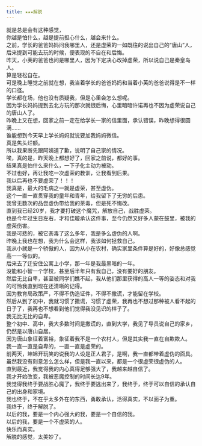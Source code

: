 ```yaml
---
title: ★★★解脱
---
```

就是总是会有这种感觉，  
你越是怕什么，越是提前担心什么，越会来什么。  
之前，学长的爸爸妈妈问我哪里人，还是虚荣的一如既往的说出自己的“唐山”人，  
后来提到可能去玩的时候，便表现的不自在和后悔。  
昨天，小芙的爸爸也问是哪里人，因为下定决心改掉虚荣，所以说自己是秦皇岛人。  
算是轻松自在。  
可是晚上睡觉之前就在想，我当着学长的爸爸妈妈和当着小芙的爸爸说得是不一样的口径。  
学长都在场，他也没有质疑我，但是心里会怎么想呢。  
因为学长妈妈提到去北方玩的那次就很后悔，心里暗暗许诺再也不因为虚荣说自己的唐山人了。  
昨晚上又在想，回家之前一定在给学长一家的信里面，承认错误，昨晚想得很圆满......  
谁能想到今天早上学长妈妈就说要加我妈妈微信。  
真是焦头烂额。  
所以我果断先跟阿姨道了歉，说明了自己家的情况。  
唉，真的是，昨天晚上都想好了，回家之前说，都好的事。  
结果真是怕什么来什么，一下子化主动为被动。  
不过也好，再让我吃一次虚荣的教训，让我看到后果。  
我以后再也不要虚荣了！！！  
我真是，最大的毛病之一就是虚荣，甚至虚伪。  
这个一直一直贯穿我的童年和青年，给我留下了无穷的后患。  
我曾无数次的品尝虚伪带给我的荼毒，但是死不悔改。  
直到我已经20岁，我才要打破这个魔咒，解放自己，战胜虚荣。  
也是今年过生日左右，才和佳璇承认这件事，至今仍然又好多人蒙在鼓里，被我的虚荣伤害。  
我是可悲的，被它荼毒了这么多年，我是多么虚伪的人啊。  
昨晚上我也在想，我为什么会这样，我该如何拯救自己。  
我从小就是一个骄傲的人，因为从小在农村，确实家里条件算是好的，好像总感觉高一一等似的。  
后来去了迁安住公寓上小学，那一年是我最黑暗的一年。  
没能和小智一个学校，甚至后半年只有我自己，没有要好的朋友。  
然后无比自卑，甚至被同学们瞧不起，我从他们那里获得的高人一等的姿态和对我的可怜我直到现在还清晰的记得。  
因为教育局政策严，不得不伪造证件，不得不撒谎，才能留在学校。  
然后从到了初中，我就习惯了撒谎，习惯了虚荣，我再也不想过那种被人看不起的日子了，我再也不想看到他们觉得我没见识的样子了。  
我无比无比的自卑。  
整个初中、高中，我大多数时间是撒谎的，直到大学，我见了导员说自己的家乡，仍然是以唐山自居。  
因为唐山象征着富裕，象征着我不是一个农村人，但是其实我一直在自欺欺人。  
我一直一直是自卑的，一直一直是虚荣的。  
前两天，坤旭开玩笑的说我的人设是正人君子，是啊，我一直都带着虚伪的面具。  
虽然我没有刻意怎么怎么样，但是我一直以来，都是一个很虚荣很虚伪的人。  
直到最近，我觉得我的内心真得足够强大了，我越来越自信了。  
我才开始改变，我被恶魔控制的时间长达9年。  
我觉得我终于要战胜心魔了，我终于要逃出来了，我终于，终于可以自信的承认自己的出身和家境。  
我也终于，不在乎太多外在的东西，勇敢承认，活得真实，不以面子为重。  
我终于，终于解脱了。  
以后的我，要是一个内心强大的我，要是一个自信的我。  
以后的我，要是一个不虚荣的人。  
快乐而真实。  
解脱的感觉，太美妙了。  
